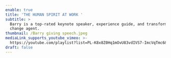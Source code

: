 ```yaml
---
enable: true
title: 'THE HUMAN SPIRIT AT WORK '
subtitle: >
  Barry is a top-rated keynote speaker, experience guide, and transformative
  change agent.
thumbnail: /Barry giving speech.jpeg
mediaLink_supports_youtube_vimeo: >-
  https://youtube.com/playlist?list=PL-K8x8Z0Hq1mOvU83vdIVS7-ImcVqTmc6&si=SPSlVgs25K9m1uTu
draft: false
---
```

